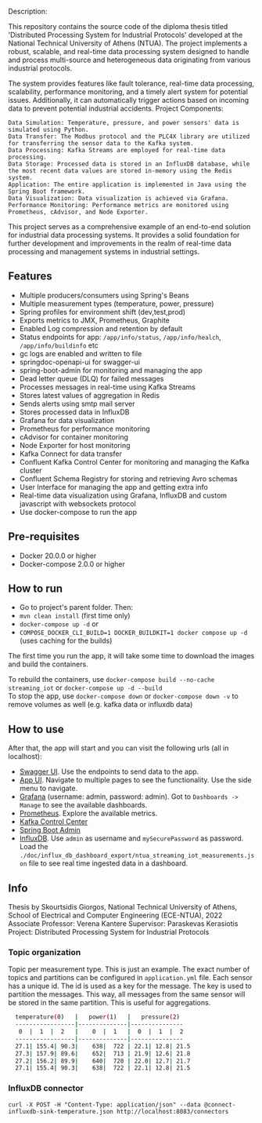 Description:

This repository contains the source code of the diploma thesis titled 'Distributed Processing System for Industrial Protocols' developed at the National Technical University of Athens (NTUA). The project implements a robust, scalable, and real-time data processing system designed to handle and process multi-source and heterogeneous data originating from various industrial protocols.

The system provides features like fault tolerance, real-time data processing, scalability, performance monitoring, and a timely alert system for potential issues. Additionally, it can automatically trigger actions based on incoming data to prevent potential industrial accidents.
Project Components:

    Data Simulation: Temperature, pressure, and power sensors' data is simulated using Python.
    Data Transfer: The Modbus protocol and the PLC4X library are utilized for transferring the sensor data to the Kafka system.
    Data Processing: Kafka Streams are employed for real-time data processing.
    Data Storage: Processed data is stored in an InfluxDB database, while the most recent data values are stored in-memory using the Redis system.
    Application: The entire application is implemented in Java using the Spring Boot framework.
    Data Visualization: Data visualization is achieved via Grafana.
    Performance Monitoring: Performance metrics are monitored using Prometheus, cAdvisor, and Node Exporter.

This project serves as a comprehensive example of an end-to-end solution for industrial data processing systems. It provides a solid foundation for further development and improvements in the realm of real-time data processing and management systems in industrial settings.

## Features

- Multiple producers/consumers using Spring's Beans
- Multiple measurement types (temperature, power, pressure)
- Spring profiles for environment shift (dev,test,prod)
- Exports metrics to JMX, Prometheus, Graphite
- Enabled Log compression and retention by default
- Status endpoints for app: `/app/info/status`, `/app/info/healch`, `/app/info/buildinfo` etc
- gc logs are enabled and written to file
- springdoc-openapi-ui for swagger-ui
- spring-boot-admin for monitoring and managing the app
- Dead letter queue (DLQ) for failed messages
- Processes messages in real-time using Kafka Streams
- Stores latest values of aggregation in Redis
- Sends alerts using smtp mail server
- Stores processed data in InfluxDB
- Grafana for data visualization
- Prometheus for performance monitoring
- cAdvisor for container monitoring
- Node Exporter for host monitoring
- Kafka Connect for data transfer
- Confluent Kafka Control Center for monitoring and managing the Kafka cluster
- Confluent Schema Registry for storing and retrieving Avro schemas
- User Interface for managing the app and getting extra info
- Real-time data visualization using Grafana, InfluxDB and custom javascript with websockets protocol
- Use docker-compose to run the app


## Pre-requisites

- Docker 20.0.0 or higher
- Docker-compose 2.0.0 or higher

## How to run

- Go to project's parent folder. Then:
- `mvn clean install` (first time only)
- `docker-compose up -d`
or 
- `COMPOSE_DOCKER_CLI_BUILD=1 DOCKER_BUILDKIT=1 docker compose up -d` (uses caching for the builds)

The first time you run the app, it will take some time to download the images and build the containers.

To rebuild the containers, use `docker-compose build --no-cache streaming_iot` or `docker-compose up -d --build`  
To stop the app, use `docker-compose down` or `docker-compose down -v` to remove volumes as well (e.g. kafka data or influxdb data)

## How to use 

After that, the app will start and you can visit the following urls (all in localhost):
- [Swagger UI](http://localhost:10000/streaming-iot/swagger-ui/index.html). Use the endpoints to send data to the app.
- [App UI](http://localhost:10000/streaming-iot/overview). Navigate to multiple pages to see the functionality. Use the side menu to navigate.
- [Grafana](http://localhost:3000) (username: admin, password: admin). Got to `Dashboards -> Manage` to see the available dashboards.
- [Prometheus](http://localhost:9090). Explore the available metrics.
- [Kafka Control Center](http://localhost:9021)
- [Spring Boot Admin](http://localhost:10000)
- [InfluxDB](http://localhost:8086). Use `admin` as username and `mySecurePassword` as password. Load the `./doc/influx_db_dashboard_export/ntua_streaming_iot_measurements.json` file to see real time ingested data in a dashboard.

## Info

Thesis by Skourtsidis Giorgos, National Technical University of Athens, School of Electrical and Computer Engineering (ECE-NTUA), 2022     
Associate Professor: Verena Kantere
Supervisor: Paraskevas Kerasiotis  
Project: Distributed Processing System for Industrial Protocols  

### Topic organization

Topic per measurement type. This is just an example. The exact number of topics and partitions can be configured in `application.yml` file.
Each sensor has a unique id. The id is used as a key for the message. The key is used to partition the messages. 
This way, all messages from the same sensor will be stored in the same partition. This is useful for aggregations.
```bash
  temperature(0)   |   power(1)   |   pressure(2)
  -----------------|--------------|---------------
   0  |  1  |  2   |    0  |  1   |  0  |  1  |  2
  -----------------|--------------|---------------
  27.1| 155.4| 90.3|    638|  722 | 22.1| 12.8| 21.5
  27.3| 157.9| 89.6|    652|  713 | 21.9| 12.6| 21.8
  27.2| 156.2| 89.9|    640|  720 | 22.0| 12.7| 21.7
  27.1| 155.4| 90.3|    638|  722 | 22.1| 12.8| 21.5
  ```

### InfluxDB connector

`curl -X POST -H "Content-Type: application/json" --data @connect-influxdb-sink-temperature.json http://localhost:8083/connectors`
